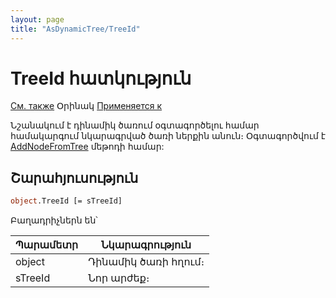 ```yaml
---
layout: page
title: "AsDynamicTree/TreeId"
---
```



# TreeId հատկություն

[См. также](../AsDynamicTree.md) Օրինակ [Применяется к](../AsDynamicTree.md)

Նշանակում է դինամիկ ծառում օգտագործելու համար համակարգում նկարագրված ծառի ներքին անուն։ Օգտագործվում է [AddNodeFromTree](AddNodeFromTree_D.md) մեթոդի համար:

## Շարահյուսություն

``` vb
object.TreeId [= sTreeId]
```


Բաղադրիչներն են՝

    
| Պարամետր | Նկարագրություն |
|--|--|
| object | Դինամիկ ծառի հղում։ |
| sTreeId | Նոր արժեք։|
